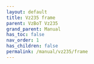 ```yaml
---
layout: default
title: Vz235 frame
parent: VzBoT Vz235
grand_parent: Manual
has_toc: false
nav_order: 1
has_children: false
permalink: /manual/vz235/frame
---
```

